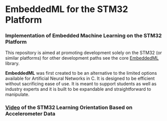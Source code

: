 # EmbeddedML for the STM32 Platform
### Implementation of Embedded Machine Learning on the STM32 Platform

This repository is aimed at promoting development solely on the STM32 (or similar platforms) for other development paths see the core [EmbeddedML](https://github.com/merrick7/EmbeddedML) library. 

**EmbeddedML** was first created to be an alternative to the limited options available for Artificial Neural Networks in C. It is designed to be efficient without sacrificing ease of use. It is meant to support students as well as industry experts and it is built to be expandable and straightforward to manipulate.

### [Video](https://youtu.be/phoKZ6RlKD0) of the STM32 Learning Orientation Based on Accelerometer Data

